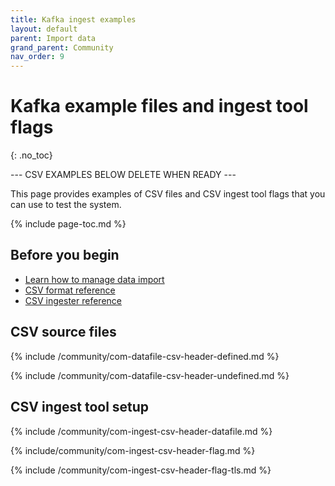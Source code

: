 ```yaml
---
title: Kafka ingest examples
layout: default
parent: Import data
grand_parent: Community
nav_order: 9
---
```


# Kafka example files and ingest tool flags
{: .no_toc}



--- CSV EXAMPLES BELOW DELETE WHEN READY ---

This page provides examples of CSV files and CSV ingest tool flags that you can use to test the system.

{% include page-toc.md %}

## Before you begin

* [Learn how to manage data import](/docs/community/com-ingest/com-ingest-manage)
* [CSV format reference](/docs/community/com-ingest/com-datafile-ref-csv)
* [CSV ingester reference](/docs/community/com-ingest/com-ingest-ref-csv)

## CSV source files

{% include /community/com-datafile-csv-header-defined.md %}

{% include /community/com-datafile-csv-header-undefined.md %}

## CSV ingest tool setup

{% include /community/com-ingest-csv-header-datafile.md %}

{% include/community/com-ingest-csv-header-flag.md %}

{% include /community/com-ingest-csv-header-flag-tls.md %}
